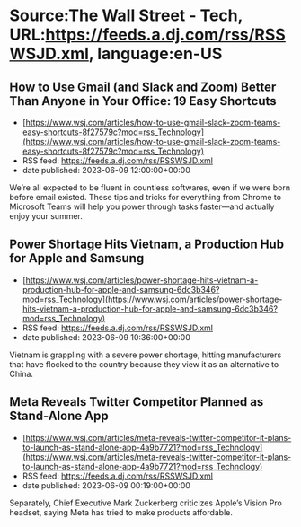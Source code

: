 # Source:The Wall Street - Tech, URL:https://feeds.a.dj.com/rss/RSSWSJD.xml, language:en-US

## How to Use Gmail (and Slack and Zoom) Better Than Anyone in Your Office: 19 Easy Shortcuts
 - [https://www.wsj.com/articles/how-to-use-gmail-slack-zoom-teams-easy-shortcuts-8f27579c?mod=rss_Technology](https://www.wsj.com/articles/how-to-use-gmail-slack-zoom-teams-easy-shortcuts-8f27579c?mod=rss_Technology)
 - RSS feed: https://feeds.a.dj.com/rss/RSSWSJD.xml
 - date published: 2023-06-09 12:00:00+00:00

We’re all expected to be fluent in countless softwares, even if we were born before email existed. These tips and tricks for everything from Chrome to Microsoft Teams will help you power through tasks faster—and actually enjoy your summer.

## Power Shortage Hits Vietnam, a Production Hub for Apple and Samsung
 - [https://www.wsj.com/articles/power-shortage-hits-vietnam-a-production-hub-for-apple-and-samsung-6dc3b346?mod=rss_Technology](https://www.wsj.com/articles/power-shortage-hits-vietnam-a-production-hub-for-apple-and-samsung-6dc3b346?mod=rss_Technology)
 - RSS feed: https://feeds.a.dj.com/rss/RSSWSJD.xml
 - date published: 2023-06-09 10:36:00+00:00

Vietnam is grappling with a severe power shortage, hitting manufacturers that have flocked to the country because they view it as an alternative to China.

## Meta Reveals Twitter Competitor Planned as Stand-Alone App
 - [https://www.wsj.com/articles/meta-reveals-twitter-competitor-it-plans-to-launch-as-stand-alone-app-4a9b7721?mod=rss_Technology](https://www.wsj.com/articles/meta-reveals-twitter-competitor-it-plans-to-launch-as-stand-alone-app-4a9b7721?mod=rss_Technology)
 - RSS feed: https://feeds.a.dj.com/rss/RSSWSJD.xml
 - date published: 2023-06-09 00:19:00+00:00

Separately, Chief Executive Mark Zuckerberg criticizes Apple’s Vision Pro headset, saying Meta has tried to make products affordable.

